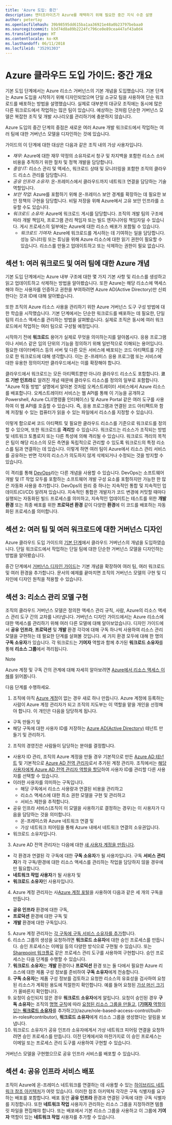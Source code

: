```yaml
---
title: 'Azure 도입: 중간'
description: 엔터프라이즈가 Azure를 채택하기 위해 필요한 중간 지식 수준 설명
author: petertay
ms.openlocfilehash: 39b98595dd615ba1aa36921e48a0b23797bebaa0
ms.sourcegitcommit: b3d74d8a89b2224fc796ce0e89cea447af43a0d4
ms.translationtype: HT
ms.contentlocale: ko-KR
ms.lasthandoff: 06/11/2018
ms.locfileid: "35291303"
---
```

# <a name="azure-cloud-adoption-guide-intermediate-overview"></a>Azure 클라우드 도입 가이드: 중간 개요

기본 도입 단계에서는 Azure 리소스 거버넌스의 기본 개념을 도입했습니다. 기본 단계는 Azure 도입을 시작하기 위해 디자인되었으며 단일 소규모 팀을 사용하여 단순 워크로드를 배포하는 방법을 설명했습니다. 실제로 대부분의 대규모 조직에는 동시에 많은 다른 워크로드에서 작업하는 많은 팀이 있습니다. 예상하는 것처럼 단순한 거버넌스 모델은 복잡한 조직 및 개발 시나리오를 관리하기에 충분하지 않습니다.

Azure 도입의 중간 단계의 중점은 새로운 여러 Azure 개발 워크로드에서 작업하는 여러 팀에 대한 거버넌스 모델을 디자인하는 것에 있습니다.  

가이드의 이 단계에 대한 대상은 다음과 같은 조직 내의 가상 사용자입니다.
- *재무:* Azure에 대한 재무 약정의 소유자로서 청구 및 차지백을 포함한 리소스 소비 비용을 추적하기 위한 절차 및 정책 개발을 담당합니다.
- *중앙 IT:* 리소스 관리 및 액세스, 워크로드 상태 및 모니터링을 포함한 조직의 클라우드 리소스 관리를 담당합니다.
- *공유 인프라 소유자*: 온-프레미스에서 클라우드까지 네트워크 연결을 담당하는 기술 역할입니다.
- *보안 작업*: Azure를 포함하기 위해 온-프레미스 보안 경계를 확장하는 데 필요한 보안 정책의 구현을 담당합니다. 비밀 저장을 위해 Azure에서 고유 보안 인프라를 소유할 수도 있습니다.
- *워크로드 소유자:* Azure에 워크로드 게시를 담당합니다. 조직의 개발 팀의 구조에 따라 개발 책임자, 프로그램 관리 책임자 또는 빌드 엔지니어링 책임자일 수 있습니다. 게시 프로세스의 일부에는 Azure에 대한 리소스 배포가 포함될 수 있습니다.
  - *워크로드 기여자:* Azure에 워크로드를 게시하는 데 기여하는 일을 담당합니다. 성능 모니터링 또는 튜닝을 위해 Azure 리소스에 대한 읽기 권한이 필요할 수 있습니다. 리소스를 만들고 업데이트하고 또는 삭제하는 권한이 필요 없습니다.

## <a name="section-1-azure-concepts-for-multiple-workloads-and-multiple-teams"></a>섹션 1: 여러 워크로드 및 여러 팀에 대한 Azure 개념

기본 도입 단계에서는 Azure 내부 구조에 대한 몇 가지 기본 사항 및 리소스를 생성하고 읽고 업데이트하고 삭제하는 방법을 알아봤습니다. 또한 Azure는 해당 리소스에 액세스해야 하는 사용자를 인증하고 권한을 부여하려면 Azure AD(Active Directory)만 신뢰한다는 것과 ID에 대해 알아봤습니다.

또한 조직의 Azure 리소스 사용을 관리하기 위한 Azure 거버넌스 도구 구성 방법에 대한 학습을 시작했습니다. 기본 단계에서는 단순한 워크로드를 배포하는 데 필요한, 단일 팀의 리소스 액세스를 관리하는 방법을 살펴봤습니다. 실제로 조직은 동시에 여러 워크로드에서 작업하는 여러 팀으로 구성될 예정입니다. 

시작하기 전에 **워크로드** 용어가 실제로 무엇을 의미하는지를 알아봅시다. 응용 프로그램이나 서비스 같은 임의 단위의 기능을 정의하기 위해 일반적으로 이해되는 용어입니다. 필요한 데이터베이스 등의 서버 및 다른 모든 서비스에 배포되는 코드 아티팩트를 기준으로 한 워크로드에 대해 생각합니다. 이는 온-프레미스 응용 프로그램 또는 서비스에 대한 유용한 정의이지만 클라우드에서는 이를 확장해야 합니다. 

클라우드에서 워크로드는 모든 아티팩트뿐만 아니라 클라우드 리소스도 포함합니다. **코드 기반 인프라**로 알려진 개념 때문에 클라우드 리소스를 정의의 일부로 포함합니다. "Azure 작동 방법" 설명에서 알아본 것처럼 오케스트레이터 서비스에서 Azure 리소스를 배포합니다. 오케스트레이터 서비스는 웹 API를 통해 이 기능을 공개하고 Powershell, Azure CLI(명령줄 인터페이스) 및 Azure Portal 같은 여러 도구를 사용하여 이 웹 API를 호출할 수 있습니다. 즉, 응용 프로그램과 연결된 코드 아티팩트와 함께 저장될 수 있는 컴퓨터가 읽을 수 있는 파일에서 리소스를 지정할 수 있습니다.

이렇게 함으로써 코드 아티팩트 및 필요한 클라우드 리소스를 기준으로 워크로드를 정의할 수 있으며, 또한 워크로드를 **격리**할 수 있습니다. 워크로드는 리소스가 조직되는 방법 및 네트워크 토폴로지 또는 다른 특성에 의해 격리될 수 있습니다. 워크로드 격리의 목적은 팀이 해당 리소스의 모든 측면을 독립적으로 관리할 수 있도록 워크로드의 특정 리소스를 팀과 연결하는 데 있습니다. 이렇게 하면 여러 팀이 Azure에서 리소스 관리 서비스를 공유하는 반면 각자의 리소스가 의도하지 않게 삭제되거나 수정되는 것을 방지할 수 있습니다.

이 격리를 통해 [DevOps](https://azure.microsoft.com/solutions/devops/)라는 다른 개념을 사용할 수 있습니다. DevOps는 소프트웨어 개발 및 IT 작업 모두를 포함하는 소프트웨어 개발 구성 요소를 포함하지만 가능한 한 많은 자동화 사용을 추가합니다. DevOps의 원리 중 하나는 지속적인 통합 및 지속적인 업데이트(CI/CD) 알려져 있습니다. 지속적인 통합은 개발자가 코드 변경에 커밋할 때마다 실행되는 자동화된 빌드 프로세스를 의미하고, 지속적인 업데이트는 테스트를 위한 **개발 환경** 또는 최종 배포를 위한 **프로덕션 환경** 같이 다양한 **환경**에 이 코드를 배포하는 자동화된 프로세스를 의미합니다.

## <a name="section-2-governance-design-for-multiple-teams-and-multiple-workloads"></a>섹션 2: 여러 팀 및 여러 워크로드에 대한 거버넌스 디자인

Azure 클라우드 도입 가이드의 [기본 단계](/azure/architecture/cloud-adoption-guide/adoption-intro/overview)에서 클라우드 거버넌스의 개념을 도입하였습니다. 단일 워크로드에서 작업하는 단일 팀에 대한 단순한 거버넌스 모델을 디자인하는 방법을 알아봤습니다. 

중간 단계에서 [거버넌스 디자인 가이드](governance-design-guide.md)는 기본 개념을 확장하여 여러 팀, 여러 워크로드 및 여러 환경을 추가합니다. 문서의 예제를 끝마치면 조직의 거버넌스 모델의 구현 및 디자인에 디자인 원칙을 적용할 수 있습니다.

## <a name="section-3-implementing-a-resource-management-model"></a>섹션 3: 리소스 관리 모델 구현

조직의 클라우드 거버넌스 모델은 정의한 액세스 관리 규칙, 사람, Azure의 리소스 액세스 관리 도구 간의 교차를 나타냅니다. 거버넌스 디자인 가이드에서는 Azure 리소스에 대한 액세스를 관리하기 위해 여러 다른 모델에 대해 알아보았습니다. 디자인 가이드에서 **공유 인프라**, **프로덕션** 및 **개발** 환경 각각에 대해 구독 하나씩 사용하여 리소스 관리 모델을 구현하는 데 필요한 단계를 살펴볼 것입니다. 세 가지 환경 모두에 대해 한 명의 **구독 소유자**가 있습니다. 각 워크로드는 **기여자** 역할과 함께 추가된 **워크로드 소유자**를 통해 **리소스 그룹**에서 격리됩니다.

> [!NOTE]
> Azure 계정 및 구독 간의 관계에 대해 자세히 알아보려면 [Azure에서 리소스 액세스 이해][understand-resource-access-in-azure]를 읽어봅니다. 

다음 단계를 수행하세요.

1. 조직에 아직 [Azure 계정](/azure/active-directory/sign-up-organization)이 없는 경우 새로 하나 만듭니다. Azure 계정에 등록하는 사람이 Azure 계정 관리자가 되고 조직의 지도부는 이 역할을 맡을 개인을 선정해야 합니다. 이 개인은 다음을 담당하게 됩니다.
  * 구독 만들기 및
  * 해당 구독에 대한 사용자 ID를 저장하는 [Azure AD(Active Directory)](/azure/active-directory/active-directory-whatis) 테넌트 만들기 및 관리하기.    
2. 조직의 경영진은 사람들이 담당하는 분야를 결정합니다.
  * 사용자 ID 관리, 조직의 Azure 계정을 만들 경우 기본적으로 만든 [Azure AD 테넌트](/azure/active-directory/develop/active-directory-howto-tenant) 및 기본적으로 [Azure AD 전역 관리자](/azure/active-directory/active-directory-assign-admin-roles-azure-portal#details-about-the-global-administrator-role)로서 추가된 계정 관리자. 조직에서는 [해당 사용자에게 Azure AD 전역 관리자 역할을 할당](/azure/active-directory/active-directory-users-assign-role-azure-portal)하여 사용자 ID를 관리할 다른 사용자를 선택할 수 있습니다. 
  * 이러한 사용자를 의미하는 구독입니다.
    * 해당 구독에서 리소스 사용량과 연결된 비용을 관리하고
    * 리소스 액세스에 대한 최소 권한 모델을 구현 및 관리하고
    * 서비스 제한을 추적합니다.
  * 공유 인프라 서비스(조직이 이 모델을 사용하기로 결정하는 경우)는 이 사용자가 다음을 담당하는 것을 의미합니다.
    * 온-프레미스와 Azure 네트워크 연결 및 
    * 가상 네트워크 피어링을 통해 Azure 내에서 네트워크 연결의 소유권입니다.
  * 워크로드 소유자입니다. 
3. Azure AD 전역 관리자는 다음에 대한 [새 사용자 계정을 만듭니다](/azure/active-directory/add-users-azure-active-directory).
  * 각 환경과 연결된 각 구독에 대한 **구독 소유자**가 될 사용자입니다. 구독 **서비스 관리자**가 각 구독/환경에 대한 리소스 액세스를 관리하는 작업을 담당하지 않을 경우에만 필요합니다.
  * **네트워크 작업 사용자**가 될 사용자 및
  * **워크로드 소유자**인 사용자입니다.
4. Azure 계정 관리자는 사[Azure 계정 포털](https://account.azure.com)을 사용하여 다음과 같은 세 개의 구독을 만듭니다.
  * **공유 인프라** 환경에 대한 구독,
  * **프로덕션** 환경에 대한 구독 및 
  * **개발** 환경에 대한 구독입니다. 
5. Azure 계정 관리자는 [각 구독에 구독 서비스 소유자를 추가](/azure/billing/billing-add-change-azure-subscription-administrator#add-an-rbac-owner-admin-for-a-subscription-in-azure-portal)합니다.
6. 리소스 그룹의 생성을 요청하려면 **워크로드 소유자**에 대한 승인 프로세스를 만듭니다. 승인 프로세스는 이메일 등의 다양한 방식으로 구현될 수 있습니다. 또는 [Sharepoint 워크플로](https://support.office.com/article/introduction-to-sharepoint-workflow-07982276-54e8-4e17-8699-5056eff4d9e3) 같은 프로세스 관리 도구를 사용하여 구현합니다. 승인 프로세스는 다음 단계를 수행할 수 있습니다.
  1. **워크로드 소유자**는 **개발** 환경이나 **프로덕션** 환경 또는 둘 다에서 필요한 Azure 리소스에 대한 제품 구성 정보를 준비하여 **구독 소유자**에게 전송합니다.
  2. **구독 소유자**는 제품 구성 정보를 검토하고 요청한 리소스의 유효성을 검사하여 요청된 리소스가 계획된 용도에 적절한지 확인합니다. 예를 들어 요청된 [ 가상 머신 크기](/azure/virtual-machines/windows/sizes)가 올바른지 확인합니다.
  3. 요청이 승인되지 않은 경우 **워크로드 소유자**에게 알립니다. 요청이 승인된 경우 **구독 소유자**는 조직의 [명명 규칙](/azure/architecture/best-practices/naming-conventions)에 따라 [요청된 리소스 그룹을 만들고](/azure/azure-resource-manager/resource-group-portal#manage-resource-groups), [[**기여자** 역할이 있는 **워크로드 소유자**](/azure/role-based-access-control/role-assignments-portal#add-access)를 추가하고](/azure/role-based-access-control/built-in-roles#contributor), **워크로드 소유자**에게 리소스 그룹을 생성했다는 알림을 보냅니다.
7. 워크로드 소유자가 공유 인프라 소유자에게서 가상 네트워크 피어링 연결을 요청하려면 승인 프로세스를 만듭니다. 이전 단계에서와 마찬가지로 이 승인 프로세스는 이메일 또는 프로세스 관리 도구를 사용하여 구현할 수 있습니다.

거버넌스 모델을 구현했으므로 공유 인프라 서비스를 배포할 수 있습니다.

## <a name="section-4-deploy-shared-infrastructure-services"></a>섹션 4: 공유 인프라 서비스 배포

조직이 Azure에 온-프레미스 네트워크를 연결하는 데 사용할 수 있는 [하이브리드 네트워크 참조 아키텍처](/azure/architecture/reference-architectures/hybrid-networking/)가 여럿 있습니다. 이러한 참조 아키텍처 각각은 구독 식별자를 요구하는 배포를 포함합니다. 배포 동안 **공유 인프라** 환경과 연결된 구독에 대한 구독 식별자를 지정합니다. 또한 **네트워크 작업** 사용자가 관리하는 리소스 그룹을 지정하려면 템플릿 파일을 편집해야 합니다. 또는 배포에서 기본 리소스 그룹을 사용하고 이 그룹에 **기여자** 역할이 있는 **네트워크 작업** 사용자를 추가할 수 있습니다.

<!-- links -->
[understand-resource-access-in-azure]: /azure/role-based-access-control/rbac-and-directory-admin-roles